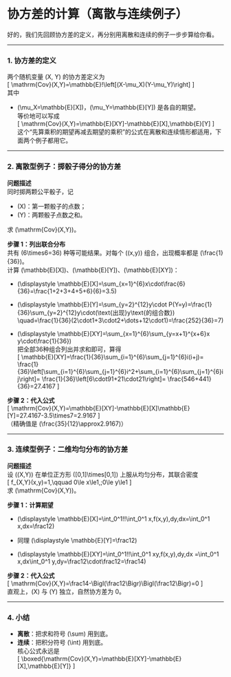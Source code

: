 # 协方差的计算（离散与连续例子）

好的，我们先回顾协方差的定义，再分别用离散和连续的例子一步步算给你看。  

---

### 1. 协方差的定义  

两个随机变量 \(X, Y\) 的协方差定义为  
\[
\mathrm{Cov}(X,Y)=\mathbb{E}\!\left[(X-\mu_X)(Y-\mu_Y)\right]
\]  
其中  
- \(\mu_X=\mathbb{E}[X]\)，\(\mu_Y=\mathbb{E}[Y]\) 是各自的期望。  
等价地可以写成  
\[
\mathrm{Cov}(X,Y)=\mathbb{E}[XY]-\mathbb{E}[X]\,\mathbb{E}[Y]
\]  
这个“先算乘积的期望再减去期望的乘积”的公式在离散和连续情形都适用，下面两个例子都用它。

---

### 2. 离散型例子：掷骰子得分的协方差  

**问题描述**  
同时掷两颗公平骰子，记  
- \(X\)：第一颗骰子的点数；  
- \(Y\)：两颗骰子点数之和。  

求 \(\mathrm{Cov}(X,Y)\)。

**步骤 1：列出联合分布**  
共有 \(6\times6=36\) 种等可能结果。对每个 \((x,y)\) 组合，出现概率都是 \(\frac{1}{36}\)。  
计算 \(\mathbb{E}[X]\)、\(\mathbb{E}[Y]\)、\(\mathbb{E}[XY]\)：

- \(\displaystyle \mathbb{E}[X]=\sum_{x=1}^{6}x\cdot\frac{6}{36}=\frac{1+2+3+4+5+6}{6}=3.5\)  
- \(\displaystyle \mathbb{E}[Y]=\sum_{y=2}^{12}y\cdot P(Y=y)=\frac{1}{36}\sum_{y=2}^{12}y\cdot(\text{出现}y\text{的组合数})  
\quad=\frac{1}{36}(2\cdot1+3\cdot2+\dots+12\cdot1)=\frac{252}{36}=7\)  

- \(\displaystyle \mathbb{E}[XY]=\sum_{x=1}^{6}\sum_{y=x+1}^{x+6}x y\cdot\frac{1}{36}\)  
  把全部36种组合列出并求和即可，算得  
  \[
  \mathbb{E}[XY]=\frac{1}{36}\sum_{i=1}^{6}\sum_{j=1}^{6}i(i+j)=
  \frac{1}{36}\left[\sum_{i=1}^{6}\sum_{j=1}^{6}i^2+\sum_{i=1}^{6}\sum_{j=1}^{6}i j\right]=
  \frac{1}{36}\left[6\cdot91+21\cdot21\right]=
  \frac{546+441}{36}=27.4167
  \]

**步骤 2：代入公式**  
\[
\mathrm{Cov}(X,Y)=\mathbb{E}[XY]-\mathbb{E}[X]\mathbb{E}[Y]=27.4167-3.5\times7=2.9167
\]  
（精确值是 \(\frac{35}{12}\approx2.9167\)）

---

### 3. 连续型例子：二维均匀分布的协方差  

**问题描述**  
设 \((X,Y)\) 在单位正方形 \([0,1]\times[0,1]\) 上服从均匀分布，其联合密度  
\[
f_{X,Y}(x,y)=1,\qquad 0\le x\le1,\;0\le y\le1
\]  
求 \(\mathrm{Cov}(X,Y)\)。

**步骤 1：计算期望**  
- \(\displaystyle \mathbb{E}[X]=\int_0^1\!\!\int_0^1 x\,f(x,y)\,dy\,dx=\int_0^1 x\,dx=\frac12\)  
- 同理 \(\displaystyle \mathbb{E}[Y]=\frac12\)  

- \(\displaystyle \mathbb{E}[XY]=\int_0^1\!\!\int_0^1 xy\,f(x,y)\,dy\,dx
=\int_0^1 x\,dx\int_0^1 y\,dy=\frac12\cdot\frac12=\frac14\)  

**步骤 2：代入公式**  
\[
\mathrm{Cov}(X,Y)=\frac14-\Bigl(\frac12\Bigr)\Bigl(\frac12\Bigr)=0
\]  
直观上，\(X\) 与 \(Y\) 独立，自然协方差为 0。

---

### 4. 小结  

- **离散**：把求和符号 \(\sum\) 用到底。  
- **连续**：把积分符号 \(\int\) 用到底。  
核心公式永远是  
\[
\boxed{\mathrm{Cov}(X,Y)=\mathbb{E}[XY]-\mathbb{E}[X]\,\mathbb{E}[Y]}
\]